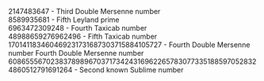 2147483647 - Third Double Mersenne number  
8589935681 - Fifth Leyland prime  
6963472309248 - Fourth Taxicab number  
48988659276962496 - Fifth Taxicab number  
170141183460469231731687303715884105727 - Fourth Double Mersenne number Fourth Double Mersenne number  
6086555670238378989670371734243169622657830773351885970528324860512791691264 - Second known Sublime number  
